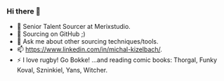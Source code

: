 ### Hi there 👋

- 🔭 Senior Talent Sourcer at Merixstudio.
- 🌱 Sourcing on GitHub ;)
- 💬 Ask me about other sourcing techniques/tools.
- 📫 https://www.linkedin.com/in/michal-kizelbach/.
- ⚡ I love rugby! Go Bokke! ...and reading comic books: Thorgal, Funky Koval, Szninkiel, Yans, Witcher.
